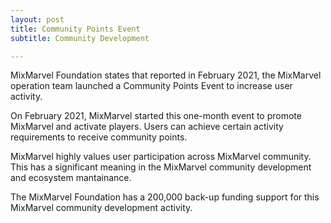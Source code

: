 ```yaml
---
layout: post
title: Community Points Event
subtitle: Community Development 

---
```


MixMarvel Foundation states that reported in February 2021, the MixMarvel operation team launched a Community Points Event to increase user activity. 

On February 2021, MixMarvel started this one-month event to promote MixMarvel and activate players.  Users can achieve certain activity requirements to receive community points. 

MixMarvel highly values user participation across MixMarvel community. This has a significant meaning in the MixMarvel community development and ecosystem mantainance. 

The MixMarvel Foundation has a 200,000 back-up funding support for this MixMarvel community development activity. 

